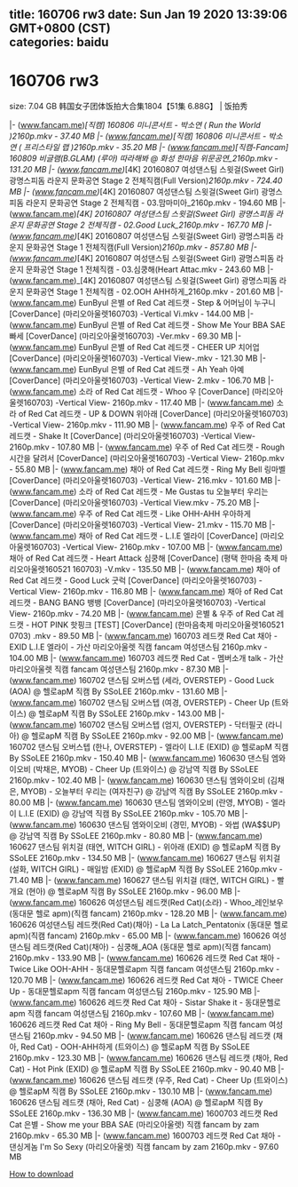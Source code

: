 
title: 160706 rw3
date: Sun Jan 19 2020 13:39:06 GMT+0800 (CST)    
categories: baidu
---

# 160706 rw3
size: 7.04 GB
 韩国女子团体饭拍大合集1804【51集 6.88G】 | 饭拍秀
 
|- (www.fancam.me)_[직캠] 160806 미니콘서트 - 박소연 ( Run the World )_2160p.mkv - 37.40 MB
|- (www.fancam.me)_[직캠] 160806 미니콘서트 - 박소연 ( 프리스타일 랩 )_2160p.mkv - 35.20 MB
|- (www.fancam.me)_[직캠-Fancam] 160809 비글램(B.GLAM) (루아) 따라해봐 @ 화성 한마음 위문공연_2160p.mkv - 131.20 MB
|- (www.fancam.me)_[4K] 20160807 여성댄스팀 스윗걸(Sweet Girl) 광명스피돔 라운지 문화공연 Stage 2 전체직캠(Full Version)_2160p.mkv - 724.40 MB
|- (www.fancam.me)_[4K] 20160807 여성댄스팀 스윗걸(Sweet Girl) 광명스피돔 라운지 문화공연 Stage 2 전체직캠 - 03.맘마미아_2160p.mkv - 194.60 MB
|- (www.fancam.me)_[4K] 20160807 여성댄스팀 스윗걸(Sweet Girl) 광명스피돔 라운지 문화공연 Stage 2 전체직캠 - 02.Good Luck_2160p.mkv - 167.70 MB
|- (www.fancam.me)_[4K] 20160807 여성댄스팀 스윗걸(Sweet Girl) 광명스피돔 라운지 문화공연 Stage 1 전체직캠(Full Version)_2160p.mkv - 857.80 MB
|- (www.fancam.me)_[4K] 20160807 여성댄스팀 스윗걸(Sweet Girl) 광명스피돔 라운지 문화공연 Stage 1 전체직캠 - 03.심쿵해(Heart Attac.mkv - 243.60 MB
|- (www.fancam.me)_[4K] 20160807 여성댄스팀 스윗걸(Sweet Girl) 광명스피돔 라운지 문화공연 Stage 1 전체직캠 - 02.OOH AHH하게_2160p.mkv - 201.60 MB
|- (www.fancam.me) EunByul 은별 of Red Cat 레드캣 - Step & 어머님이 누구니 [CoverDance] (마리오아울렛160703) -Vertical Vi.mkv - 144.00 MB
|- (www.fancam.me) EunByul 은별 of Red Cat 레드캣 - Show Me Your BBA SAE 빠세 [CoverDance] (마리오아울렛160703) -Ver.mkv - 69.30 MB
|- (www.fancam.me) EunByul 은별 of Red Cat 레드캣 - CHEER UP 치어업 [CoverDance] (마리오아울렛160703) -Vertical View-.mkv - 121.30 MB
|- (www.fancam.me) EunByul 은별 of Red Cat 레드캣 - Ah Yeah 아예 [CoverDance] (마리오아울렛160703) -Vertical View- 2.mkv - 106.70 MB
|- (www.fancam.me) 소라 of Red Cat 레드캣 - Whoo 우 [CoverDance] (마리오아울렛160703) -Vertical View- 2160p.mkv - 117.40 MB
|- (www.fancam.me) 소라 of Red Cat 레드캣 - UP & DOWN 위아래 [CoverDance] (마리오아울렛160703) -Vertical View- 2160p.mkv - 111.90 MB
|- (www.fancam.me) 우주 of Red Cat 레드캣 - Shake It [CoverDance] (마리오아울렛160703) -Vertical View- 2160p.mkv - 107.80 MB
|- (www.fancam.me) 우주 of Red Cat 레드캣 - Rough 시간을 달려서 [CoverDance] (마리오아울렛160703) -Vertical View- 2160p.mkv - 55.80 MB
|- (www.fancam.me) 채아 of Red Cat 레드캣 - Ring My Bell 링마벨 [CoverDance] (마리오아울렛160703) -Vertical View- 216.mkv - 101.60 MB
|- (www.fancam.me) 소라 of Red Cat 레드캣 - Me Gustas tu 오늘부터 우리는 [CoverDance] (마리오아울렛160703) -Vertical View.mkv - 75.20 MB
|- (www.fancam.me) 우주 of Red Cat 레드캣 - Like OHH-AHH 우아하게 [CoverDance] (마리오아울렛160703) -Vertical View- 21.mkv - 115.70 MB
|- (www.fancam.me) 채아 of Red Cat 레드캣 - L.I.E 엘라이 [CoverDance] (마리오아울렛160703) -Vertical View- 2160p.mkv - 107.00 MB
|- (www.fancam.me) 채아 of Red Cat 레드캣 - Heart Attack 심쿵해 [CoverDance] (평택 한마음 축제 마리오아울렛160521 160703) -V.mkv - 135.50 MB
|- (www.fancam.me) 채아 of Red Cat 레드캣 - Good Luck 굿럭 [CoverDance] (마리오아울렛160703) -Vertical View- 2160p.mkv - 116.80 MB
|- (www.fancam.me) 채아 of Red Cat 레드캣 - BANG BANG 뱅뱅 [CoverDance] (마리오아울렛160703) -Vertical View- 2160p.mkv - 74.20 MB
|- (www.fancam.me) 은별 & 우주 of Red Cat 레드캣 - HOT PINK 핫핑크 [TEST] [CoverDance] (한마음축제 마리오아울렛160521 0703) .mkv - 89.50 MB
|- (www.fancam.me) 160703 레드캣 Red Cat 채아 - EXID L.I.E 엘라이 - 가산 마리오아울렛 직캠 fancam 여성댄스팀 2160p.mkv - 104.00 MB
|- (www.fancam.me) 160703 레드캣 Red Cat - 멤버소개 talk - 가산 마리오아울렛 직캠 fancam 여성댄스팀 2160p.mkv - 87.30 MB
|- (www.fancam.me) 160702 댄스팀 오버스텝 (세라, OVERSTEP) - Good Luck (AOA) @ 헬로apM 직캠 By SSoLEE 2160p.mkv - 131.60 MB
|- (www.fancam.me) 160702 댄스팀 오버스텝 (여경, OVERSTEP) - Cheer Up (트와이스) @ 헬로apM 직캠 By SSoLEE 2160p.mkv - 143.00 MB
|- (www.fancam.me) 160702 댄스팀 오버스텝 (엄지, OVERSTEP) - 닥터필굿 (라니아) @ 헬로apM 직캠 By SSoLEE 2160p.mkv - 92.00 MB
|- (www.fancam.me) 160702 댄스팀 오버스텝 (한나, OVERSTEP) - 엘라이 L.I.E (EXID) @ 헬로apM 직캠 By SSoLEE 2160p.mkv - 150.40 MB
|- (www.fancam.me) 160630 댄스팀 엠와이오비 (박채은, MYOB) - Cheer Up (트와이스) @ 강남역 직캠 By SSoLEE 2160p.mkv - 102.40 MB
|- (www.fancam.me) 160630 댄스팀 엠와이오비 (김채은, MYOB) - 오늘부터 우리는 (여자친구) @ 강남역 직캠 By SSoLEE 2160p.mkv - 80.00 MB
|- (www.fancam.me) 160630 댄스팀 엠와이오비 (란영, MYOB) - 엘라이 L.I.E (EXID) @ 강남역 직캠 By SSoLEE 2160p.mkv - 105.70 MB
|- (www.fancam.me) 160630 댄스팀 엠와이오비 (경민, MYOB) - 와썹 (WA$$UP) @ 강남역 직캠 By SSoLEE 2160p.mkv - 80.80 MB
|- (www.fancam.me) 160627 댄스팀 위치걸 (태연, WITCH GIRL) - 위아래 (EXID) @ 헬로apM 직캠 By SSoLEE 2160p.mkv - 134.50 MB
|- (www.fancam.me) 160627 댄스팀 위치걸 (설화, WITCH GIRL) - 매일밤 (EXID) @ 헬로apM 직캠 By SSoLEE 2160p.mkv - 71.40 MB
|- (www.fancam.me) 160627 댄스팀 위치걸 (태연, WITCH GIRL) - 빨개요 (현아) @ 헬로apM 직캠 By SSoLEE 2160p.mkv - 96.00 MB
|- (www.fancam.me) 160626 여성댄스팀 레드캣(Red Cat)(소라) - Whoo_레인보우 (동대문 헬로 apm)(직캠 fancam) 2160p.mkv - 128.20 MB
|- (www.fancam.me) 160626 여성댄스팀 레드캣(Red Cat)(채아) - La La Latch_Pentatonix (동대문 헬로 apm)(직캠 fancam) 2160p.mkv - 65.00 MB
|- (www.fancam.me) 160626 여성댄스팀 레드캣(Red Cat)(채아) - 심쿵해_AOA (동대문 헬로 apm)(직캠 fancam) 2160p.mkv - 133.90 MB
|- (www.fancam.me) 160626 레드캣 Red Cat 채아 - Twice Like OOH-AHH - 동대문헬로apm 직캠 fancam 여성댄스팀 2160p.mkv - 120.70 MB
|- (www.fancam.me) 160626 레드캣 Red Cat 채아 - TWICE Cheer Up - 동대문헬로apm 직캠 fancam 여성댄스팀 2160p.mkv - 125.90 MB
|- (www.fancam.me) 160626 레드캣 Red Cat 채아 - Sistar Shake it - 동대문헬로apm 직캠 fancam 여성댄스팀 2160p.mkv - 107.60 MB
|- (www.fancam.me) 160626 레드캣 Red Cat 채아 - Ring My Bell - 동대문헬로apm 직캠 fancam 여성댄스팀 2160p.mkv - 94.50 MB
|- (www.fancam.me) 160626 댄스팀 레드캣 (채아, Red Cat) - OOH-AHH하게 (트와이스) @ 헬로apM 직캠 By SSoLEE 2160p.mkv - 123.30 MB
|- (www.fancam.me) 160626 댄스팀 레드캣 (채아, Red Cat) - Hot Pink (EXID) @ 헬로apM 직캠 By SSoLEE 2160p.mkv - 90.40 MB
|- (www.fancam.me) 160626 댄스팀 레드캣 (우주, Red Cat) - Cheer Up (트와이스) @ 헬로apM 직캠 By SSoLEE 2160p.mkv - 130.10 MB
|- (www.fancam.me) 160626 댄스팀 레드캣 (채아, Red Cat) - 심쿵해 (AOA) @ 헬로apM 직캠 By SSoLEE 2160p.mkv - 136.30 MB
|- (www.fancam.me) 1600703 레드캣 Red Cat 은별 - Show me your BBA SAE (마리오아울렛) 직캠 fancam by zam 2160p.mkv - 65.30 MB
|- (www.fancam.me) 1600703 레드캣 Red Cat 채아 - 댄싱게놈 I'm So Sexy (마리오아울렛) 직캠 fancam by zam 2160p.mkv - 97.60 MB

[How to download](https://bpcam.bemobtrk.com/go/2ceec3aa-1ca2-46d6-b9ff-aaa5c184517c?jno=93)
